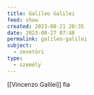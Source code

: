 ```yaml
---
title: Galileo Galilei
feed: show
created: 2023-08-21 20:35
date: 2023-08-27 07:48
permalink: galileo-galilei
subject:
  - zenetöri
type:
  - személy
---
```


[[Vincenzo Galilei]] fia